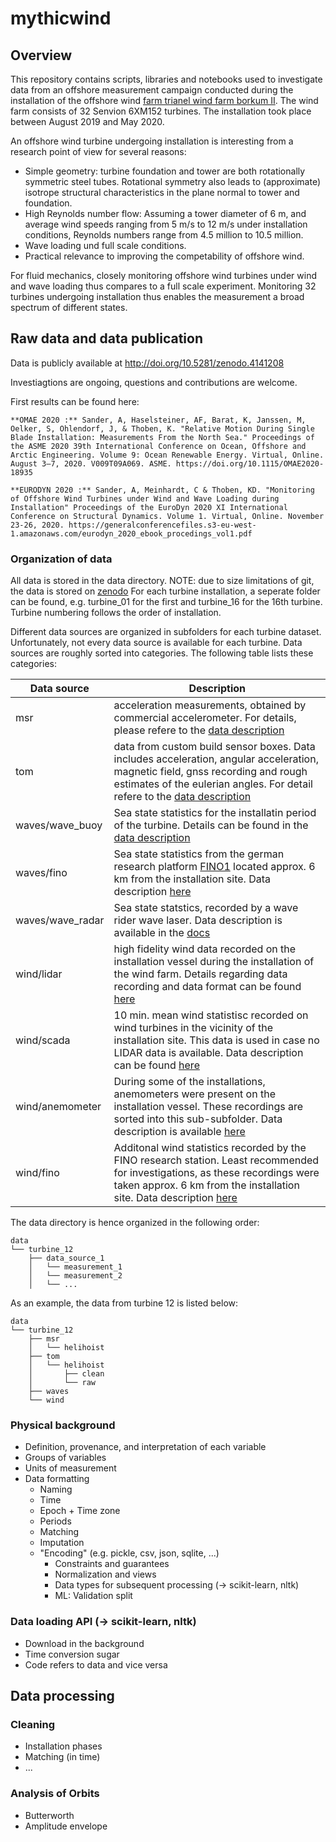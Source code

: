 # mythicwind

## Overview

This repository contains scripts, libraries and notebooks used to investigate data from an offshore measurement campaign conducted during the installation of the offshore wind [farm trianel wind farm borkum II](https://www.trianel-borkumzwei.de/). 
The wind farm consists of 32 Senvion 6XM152 turbines. The installation took place between August 2019 and May 2020. 

An offshore wind turbine undergoing installation is interesting from a research point of view for several reasons:
- Simple geometry: turbine foundation and tower are both rotationally symmetric steel tubes. Rotational symmetry also leads to (approximate) isotrope structural characteristics in the plane normal to tower and foundation.
- High Reynolds number flow: Assuming a tower diameter of 6 m, and average wind speeds ranging from 5 m/s to 12 m/s under installation conditions, Reynolds numbers range from 4.5 million to 10.5 million. 
- Wave loading und full scale conditions.
- Practical relevance to improving the competability of offshore wind.

For fluid mechanics, closely monitoring offshore wind turbines under wind and wave loading thus compares to a full scale experiment. Monitoring 32 turbines undergoing installation thus enables the measurement a broad spectrum of different states. 

## Raw data and data publication

Data is publicly available at <http://doi.org/10.5281/zenodo.4141208>

Investiagtions are ongoing, questions and contributions are welcome.

First results can be found here:

```
**OMAE 2020 :** Sander, A, Haselsteiner, AF, Barat, K, Janssen, M, Oelker, S, Ohlendorf, J, & Thoben, K. "Relative Motion During Single Blade Installation: Measurements From the North Sea." Proceedings of the ASME 2020 39th International Conference on Ocean, Offshore and Arctic Engineering. Volume 9: Ocean Renewable Energy. Virtual, Online. August 3–7, 2020. V009T09A069. ASME. https://doi.org/10.1115/OMAE2020-18935
```

```
**EURODYN 2020 :** Sander, A, Meinhardt, C & Thoben, KD. "Monitoring of Offshore Wind Turbines under Wind and Wave Loading during Installation" Proceedings of the EuroDyn 2020 XI International Conference on Structural Dynamics. Volume 1. Virtual, Online. November 23-26, 2020. https://generalconferencefiles.s3-eu-west-1.amazonaws.com/eurodyn_2020_ebook_procedings_vol1.pdf
```

### Organization of data

All data is stored in the data directory. NOTE: due to size limitations of git, the data is stored on [zenodo](http://doi.org/10.5281/zenodo.4141208)
For each turbine installation, a seperate folder can be found, e.g. turbine_01 for the first and turbine_16 for the 16th turbine. Turbine numbering follows the order of installation. 

Different data sources are organized in subfolders for each turbine dataset. Unfortunately, not every data source is available for each turbine.
Data sources are roughly sorted into categories. The following table lists these categories:

| Data source | Description                                                            |
|-------------|------------------------------------------------------------------------|
| msr         | acceleration measurements, obtained by commercial accelerometer. For details, please refere to the [data description](doc/msr_data_description.md) |
| tom         | data from custom build sensor boxes. Data includes acceleration, angular acceleration, magnetic field, gnss recording and rough estimates of the eulerian angles. For detail refere to the [data description](doc/tom_data_description) |
| waves/wave_buoy | Sea state statistics for the installatin period of the turbine. Details can be found in the [data description](doc/wave_buoy_data_description.md) | 
| waves/fino | Sea state statistics from the german research platform [FINO1](htttps://) located approx. 6 km from the installation site.  Data description [here](doc/fino_wave_data_description.md) | 
| waves/wave_radar | Sea state statstics, recorded by a wave rider wave laser. Data description is available in the [docs](doc_waverider_waves_data_description.md)
| wind/lidar | high fidelity wind data recorded on the installation vessel during the installation of the wind farm. Details regarding data recording and data format can be found [here](doc/lida_data_description.md) | 
| wind/scada | 10 min. mean wind statistisc recorded on wind turbines in the vicinity of the installation site. This data is used in case no LIDAR data is available. Data description can be found [here](doc/scada_data_description.md) | 
| wind/anemometer | During some of the installations, anemometers were present on the installation vessel. These recordings are sorted into this sub-subfolder. Data description is available [here](doc/anemometer_data_description.md) | 
| wind/fino | Additonal wind statistics recorded by the FINO research station. Least recommended for investigations, as these recordings were taken approx. 6 km from the installation site. Data description [here](doc/fino_wind_data_description.md) | 


The data directory is hence organized in the following order: 

```
data
└── turbine_12
    ├── data_source_1
    │   └── measurement_1
    │   └── measurement_2
    │   └── ...
```

As an example, the data from turbine 12 is listed below:

```
data
└── turbine_12
    ├── msr
    │   └── helihoist
    ├── tom
    │   └── helihoist
    │       ├── clean
    │       └── raw
    ├── waves
    └── wind
```


### Physical background



- Definition, provenance, and interpretation of each variable
- Groups of variables
- Units of measurement
- Data formatting
  - Naming
  - Time
  - Epoch + Time zone
  - Periods
  - Matching
  - Imputation
  - "Encoding" (e.g. pickle, csv, json, sqlite, ...)
    - Constraints and guarantees
    - Normalization and views
    - Data types for subsequent processing (-> scikit-learn, nltk)
    - ML: Validation split

### Data loading API (-> scikit-learn, nltk)

- Download in the background
- Time conversion sugar
- Code refers to data and vice versa

## Data processing

### Cleaning

- Installation phases
- Matching (in time)
- ...

### Analysis of Orbits

- Butterworth
- Amplitude envelope
